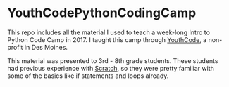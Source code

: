 # YouthCodePythonCodingCamp
This repo includes all the material I used to teach a week-long Intro to Python Code Camp in 2017. I taught this camp through [YouthCode](https://www.facebook.com/YouthCodeDSM/), a non-profit in Des Moines.

This material was presented to 3rd - 8th grade students. These students had previous experience with [Scratch](https://scratch.mit.edu/), so they were pretty familiar with some of the basics like if statements and loops already. 
